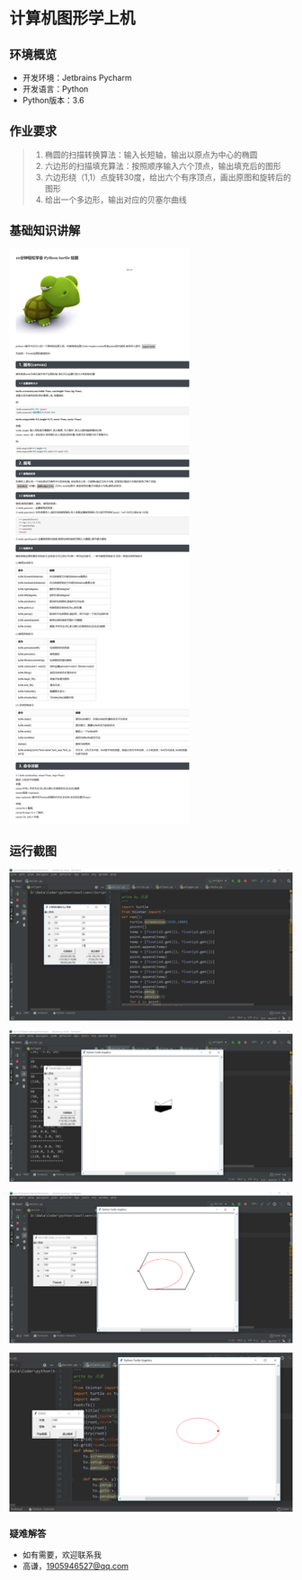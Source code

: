 # 计算机图形学上机

## 环境概览

 - 开发环境：Jetbrains Pycharm 
 - 开发语言：Python 
 - Python版本：3.6

## 作业要求

>  1. 椭圆的扫描转换算法：输入长短轴，输出以原点为中心的椭圆
>  2. 六边形的扫描填充算法：按照顺序输入六个顶点，输出填充后的图形
>  3. 六边形绕（1,1）点旋转30度，给出六个有序顶点，画出原图和旋转后的图形
>  4. 给出一个多边形，输出对应的贝塞尔曲线

## 基础知识讲解

![]( https://github.com/qianqianjun/Computer-Graphics/raw/master/images/turtle.png)

## 运行截图

![]( https://github.com/qianqianjun/Computer-Graphics/raw/master/images/1.png)

![]( https://github.com/qianqianjun/Computer-Graphics/raw/master/images/2.png)

![]( https://github.com/qianqianjun/Computer-Graphics/raw/master/images/3.PNG)

![]( https://github.com/qianqianjun/Computer-Graphics/raw/master/images/4.PNG)

### 疑难解答

 - 如有需要，欢迎联系我 
 - 高谦，1905946527@qq.com

